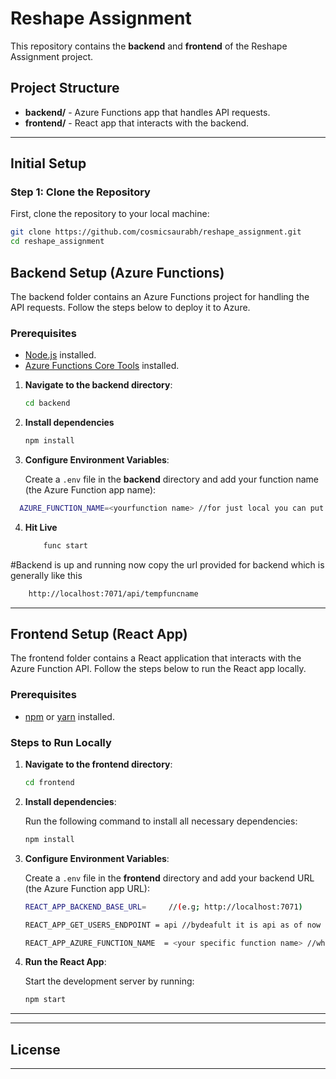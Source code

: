 # Reshape Assignment

This repository contains the **backend** and **frontend** of the Reshape Assignment project.

## Project Structure

- **backend/** - Azure Functions app that handles API requests.
- **frontend/** - React app that interacts with the backend.

---
## Initial Setup

### Step 1: Clone the Repository

First, clone the repository to your local machine:

```bash
git clone https://github.com/cosmicsaurabh/reshape_assignment.git
cd reshape_assignment
```

## Backend Setup (Azure Functions)

The backend folder contains an Azure Functions project for handling the API requests. Follow the steps below to deploy it to Azure.

### Prerequisites

- [Node.js](https://nodejs.org/en/) installed.
- [Azure Functions Core Tools](https://docs.microsoft.com/en-us/azure/azure-functions/functions-run-local) installed.


1. **Navigate to the backend directory**:

    ```bash
    cd backend
    ```
2. **Install dependencies**
    ```bash
    npm install
    ```

3. **Configure Environment Variables**:

    Create a `.env` file in the **backend** directory and add your function name (the Azure Function app name):
  ```bash
    AZURE_FUNCTION_NAME=<yourfunction name> //for just local you can put anything (e.g; tempfuncname)
```

4. **Hit Live**
   ```bash
       func start
   ```

#Backend is up and running
now copy the url provided for backend
which is generally like this
```bash
    http://localhost:7071/api/tempfuncname
```

---


## Frontend Setup (React App)

The frontend folder contains a React application that interacts with the Azure Function API. Follow the steps below to run the React app locally.

### Prerequisites

- [npm](https://www.npmjs.com/get-npm) or [yarn](https://yarnpkg.com/) installed.

### Steps to Run Locally

1. **Navigate to the frontend directory**:

    ```bash
    cd frontend
    ```

2. **Install dependencies**:

    Run the following command to install all necessary dependencies:

    ```bash
    npm install
    ```

3. **Configure Environment Variables**:

    Create a `.env` file in the **frontend** directory and add your backend URL (the Azure Function app URL):

    ```bash
    REACT_APP_BACKEND_BASE_URL=     //(e.g; http://localhost:7071)
    ```
    ```bash
    REACT_APP_GET_USERS_ENDPOINT = api //bydeafult it is api as of now
    ```
    ```bash
    REACT_APP_AZURE_FUNCTION_NAME  = <your specific function name> //which you have used in backend (e.g; tempfuncname)
    ```
    
    

4. **Run the React App**:

    Start the development server by running:

    ```bash
    npm start
    ```


---


---

## License

---
